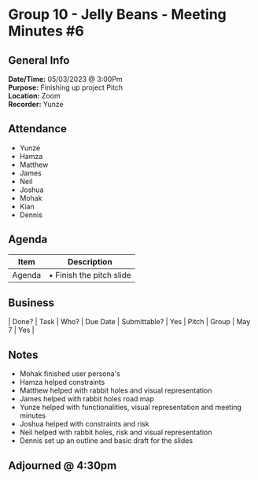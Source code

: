 # Group 10 - Jelly Beans - Meeting Minutes #6
## General Info
**Date/Time:** 05/03/2023 @ 3:00Pm <br>
**Purpose:** Finishing up project Pitch <br>
**Location:** Zoom<br>
**Recorder:** Yunze <br>

## Attendance

- Yunze
- Hamza
- Matthew
- James
- Neil
- Joshua
- Mohak
- Kian
- Dennis


## Agenda
Item | Description
---- | ----
Agenda |• Finish the pitch slide 

## Business
| Done? | Task | Who? | Due Date | Submittable?
| Yes | Pitch  | Group | May 7 | Yes |

## Notes
- Mohak finished user persona's
- Hamza helped constraints
- Matthew helped with rabbit holes and visual representation
- James helped with rabbit holes road map
- Yunze helped with functionalities, visual representation and meeting minutes 
- Joshua helped with constraints and risk
- Neil helped with rabbit holes, risk and visual representation
- Dennis set up an outline and basic draft for the slides

## Adjourned @ 4:30pm